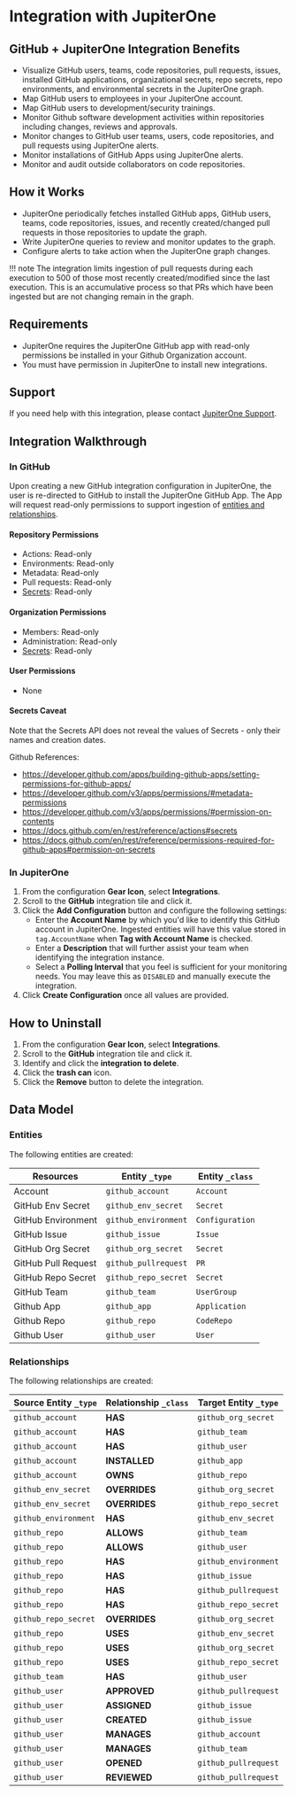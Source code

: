 # Integration with JupiterOne

## GitHub + JupiterOne Integration Benefits

- Visualize GitHub users, teams, code repositories, pull requests, issues,
  installed GitHub applications, organizational secrets, repo secrets, repo
  environments, and environmental secrets in the JupiterOne graph.
- Map GitHub users to employees in your JupiterOne account.
- Map GitHub users to development/security trainings.
- Monitor Github software development activities within repositories including
  changes, reviews and approvals.
- Monitor changes to GitHub user teams, users, code repositories, and pull
  requests using JupiterOne alerts.
- Monitor installations of GitHub Apps using JupiterOne alerts.
- Monitor and audit outside collaborators on code repositories.

## How it Works

- JupiterOne periodically fetches installed GitHub apps, GitHub users, teams,
  code repositories, issues, and recently created/changed pull requests in those
  repositories to update the graph.
- Write JupiterOne queries to review and monitor updates to the graph.
- Configure alerts to take action when the JupiterOne graph changes.

!!! note The integration limits ingestion of pull requests during each execution
to 500 of those most recently created/modified since the last execution. This is
an accumulative process so that PRs which have been ingested but are not
changing remain in the graph.

## Requirements

- JupiterOne requires the JupiterOne GitHub app with read-only permissions be
  installed in your Github Organization account.
- You must have permission in JupiterOne to install new integrations.

## Support

If you need help with this integration, please contact
[JupiterOne Support](https://support.jupiterone.io).

## Integration Walkthrough

### In GitHub

Upon creating a new GitHub integration configuration in JupiterOne, the user is
re-directed to GitHub to install the JupiterOne GitHub App. The App will request
read-only permissions to support ingestion of
[entities and relationships](#data-model).

#### Repository Permissions

- Actions: Read-only
- Environments: Read-only
- Metadata: Read-only
- Pull requests: Read-only
- [Secrets](#secrets-caveat): Read-only

#### Organization Permissions

- Members: Read-only
- Administration: Read-only
- [Secrets](#secrets-caveat): Read-only

#### User Permissions

- None

#### Secrets Caveat

Note that the Secrets API does not reveal the values of Secrets - only their
names and creation dates.

Github References:

- <https://developer.github.com/apps/building-github-apps/setting-permissions-for-github-apps/>
- <https://developer.github.com/v3/apps/permissions/#metadata-permissions>
- <https://developer.github.com/v3/apps/permissions/#permission-on-contents>
- <https://docs.github.com/en/rest/reference/actions#secrets>
- <https://docs.github.com/en/rest/reference/permissions-required-for-github-apps#permission-on-secrets>

### In JupiterOne

1. From the configuration **Gear Icon**, select **Integrations**.
2. Scroll to the **GitHub** integration tile and click it.
3. Click the **Add Configuration** button and configure the following settings:
   - Enter the **Account Name** by which you'd like to identify this GitHub
     account in JupiterOne. Ingested entities will have this value stored in
     `tag.AccountName` when **Tag with Account Name** is checked.
   - Enter a **Description** that will further assist your team when identifying
     the integration instance.
   - Select a **Polling Interval** that you feel is sufficient for your
     monitoring needs. You may leave this as `DISABLED` and manually execute the
     integration.
4. Click **Create Configuration** once all values are provided.

## How to Uninstall

1. From the configuration **Gear Icon**, select **Integrations**.
2. Scroll to the **GitHub** integration tile and click it.
3. Identify and click the **integration to delete**.
4. Click the **trash can** icon.
5. Click the **Remove** button to delete the integration.

<!-- {J1_DOCUMENTATION_MARKER_START} -->
<!--
********************************************************************************
NOTE: ALL OF THE FOLLOWING DOCUMENTATION IS GENERATED USING THE
"j1-integration document" COMMAND. DO NOT EDIT BY HAND! PLEASE SEE THE DEVELOPER
DOCUMENTATION FOR USAGE INFORMATION:

https://github.com/JupiterOne/sdk/blob/main/docs/integrations/development.md
********************************************************************************
-->

## Data Model

### Entities

The following entities are created:

| Resources           | Entity `_type`       | Entity `_class` |
| ------------------- | -------------------- | --------------- |
| Account             | `github_account`     | `Account`       |
| GitHub Env Secret   | `github_env_secret`  | `Secret`        |
| GitHub Environment  | `github_environment` | `Configuration` |
| GitHub Issue        | `github_issue`       | `Issue`         |
| GitHub Org Secret   | `github_org_secret`  | `Secret`        |
| GitHub Pull Request | `github_pullrequest` | `PR`            |
| GitHub Repo Secret  | `github_repo_secret` | `Secret`        |
| GitHub Team         | `github_team`        | `UserGroup`     |
| Github App          | `github_app`         | `Application`   |
| Github Repo         | `github_repo`        | `CodeRepo`      |
| Github User         | `github_user`        | `User`          |

### Relationships

The following relationships are created:

| Source Entity `_type` | Relationship `_class` | Target Entity `_type` |
| --------------------- | --------------------- | --------------------- |
| `github_account`      | **HAS**               | `github_org_secret`   |
| `github_account`      | **HAS**               | `github_team`         |
| `github_account`      | **HAS**               | `github_user`         |
| `github_account`      | **INSTALLED**         | `github_app`          |
| `github_account`      | **OWNS**              | `github_repo`         |
| `github_env_secret`   | **OVERRIDES**         | `github_org_secret`   |
| `github_env_secret`   | **OVERRIDES**         | `github_repo_secret`  |
| `github_environment`  | **HAS**               | `github_env_secret`   |
| `github_repo`         | **ALLOWS**            | `github_team`         |
| `github_repo`         | **ALLOWS**            | `github_user`         |
| `github_repo`         | **HAS**               | `github_environment`  |
| `github_repo`         | **HAS**               | `github_issue`        |
| `github_repo`         | **HAS**               | `github_pullrequest`  |
| `github_repo`         | **HAS**               | `github_repo_secret`  |
| `github_repo_secret`  | **OVERRIDES**         | `github_org_secret`   |
| `github_repo`         | **USES**              | `github_env_secret`   |
| `github_repo`         | **USES**              | `github_org_secret`   |
| `github_repo`         | **USES**              | `github_repo_secret`  |
| `github_team`         | **HAS**               | `github_user`         |
| `github_user`         | **APPROVED**          | `github_pullrequest`  |
| `github_user`         | **ASSIGNED**          | `github_issue`        |
| `github_user`         | **CREATED**           | `github_issue`        |
| `github_user`         | **MANAGES**           | `github_account`      |
| `github_user`         | **MANAGES**           | `github_team`         |
| `github_user`         | **OPENED**            | `github_pullrequest`  |
| `github_user`         | **REVIEWED**          | `github_pullrequest`  |

<!--
********************************************************************************
END OF GENERATED DOCUMENTATION AFTER BELOW MARKER
********************************************************************************
-->
<!-- {J1_DOCUMENTATION_MARKER_END} -->
